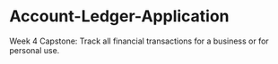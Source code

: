 # Account-Ledger-Application
Week 4 Capstone: Track all financial transactions for a business or for personal use. 
